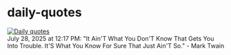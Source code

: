 # daily-quotes
[![Daily quotes](https://github.com/ceepu8/daily-quotes/actions/workflows/daily-quote.yml/badge.svg)](https://github.com/ceepu8/daily-quotes/actions/workflows/daily-quote.yml)<br/>
July 28, 2025 at 12:17 PM: "It Ain'T What You Don'T Know That Gets You Into Trouble. It'S What You Know For Sure That Just Ain'T So." - Mark Twain
